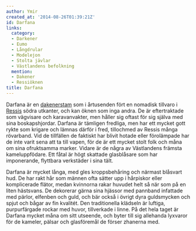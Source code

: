 ```yaml
---
author: Ymir
created_at: '2014-08-26T01:39:21Z'
id: Darfana
links:
  category:
  - Darkener
  - Eumo
  - Långdrular
  - Modelejon
  - Stolta jävlar
  - Västlandens befolkning
  mention:
  - Dakener
  - Ressiöknen
title: Darfana
---
```


Darfana är en [dakenerstam] som i årtusenden fört en nomadisk tillvaro i [Ressis] södra utkanter,
och kan öknen som inga andra. De är eftertraktade som vägvisare och karavanvakter, men håller sig
oftast för sig själva med sina boskapshjordar. Darfana är tämligen fredliga, men har ett mycket gott
rykte som krigare och lämnas därför i fred, tillochmed av Ressis många rövarband. Vid de tillfällen
de faktiskt har blivit hotade eller förolämpade har de inte varit sena att ta till vapen, för de är
ett mycket stolt folk och måna om sina ofruktsamma marker. Vidare är de några av Västlandens främsta
kameluppfödare. Ett fåtal är högt skattade glasblåsare som har imponerande, flyttbara verkstäder i
sina tält.

Darfana är mycket långa, med gles kroppsbehåring och närmast blåsvart hud. De har rakt hår som
männen ofta sätter upp i hårpiskor eller komplicerade flätor, medan kvinnorna rakar huvudet helt så
när som på en liten hästsvans. De dekorerar gärna sina hjässor med pannband infattade med pärlor,
elfenben och guld, och bär också i övrigt dyra guldsmycken och spjut och bågar av fin kvalitét. Den
traditionella klädseln är luftiga, purpurfärgade rockar med huvor, tillverkade i linne. På det hela
taget är Darfana mycket måna om sitt utseende, och byter till sig allehanda lyxvaror för de kameler,
pälsar och glasföremål de förser zhanerna med.

  [dakenerstam]: Dakener
  [Ressis]: Ressiöknen